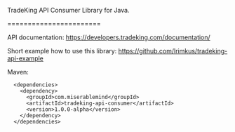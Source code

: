 TradeKing API Consumer Library for Java. 

=======================

API documentation: https://developers.tradeking.com/documentation/

Short example how to use this library: https://github.com/lrimkus/tradeking-api-example

Maven:
```
  <dependencies>
    <dependency>
      <groupId>com.miserablemind</groupId>
      <artifactId>tradeking-api-consumer</artifactId>
      <version>1.0.0-alpha</version>
    </dependency>
  </dependencies>
  ```
